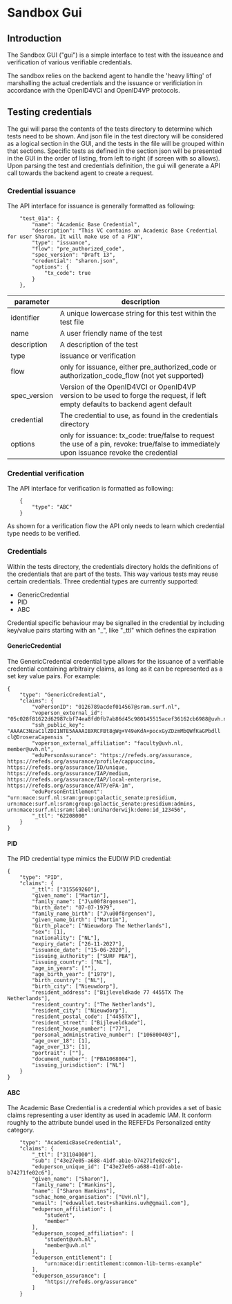 # Sandbox Gui

## Introduction
The Sandbox GUI ("gui") is a simple interface to test with the issueance and verification of various verifiable credentials. 

The sandbox relies on the backend agent to handle the 'heavy lifting' of marshalling the actual credentials and the issuance or verificiation in accordance with the OpenID4VCI and OpenID4VP protocols.

## Testing credentials
The gui will parse the contents of the tests directory to determine which tests need to be shown. And json file in the test directory will be considered as a logical section in the GUI, and the tests in the file will be grouped within that sections. 
Specific tests as defined in the section json will be presented in the GUI in the order of listing, from left to right (if screen with so allows).
Upon parsing the test and credentials definition, the gui will generate a API call towards the backend agent to create a request.

### Credential issuance
The API interface for issuance is generally formatted as following:
```
    "test_01a": {
        "name": "Academic Base Credential",
        "description": "This VC contains an Academic Base Credential for user Sharon. It will make use of a PIN",
        "type": "issuance",
        "flow": "pre_authorized_code",
        "spec_version": "Draft 13",
        "credential": "sharon.json",
        "options": {
            "tx_code": true
        }
    },
```

| parameter | description |
|-----|-----|
| identifier | A unique lowercase string for this test within the test file |
| name | A user friendly name of the test |
| description | A description of the test |
| type | issuance or verification |
| flow | only for issuance, either pre_authorized_code or authorization_code_flow (not yet supported) |
| spec_version | Version of the OpenID4VCI or OpenID4VP version to be used to forge the request, if left empty defaults to backend agent default |
| credential | The credential to use, as found in the credentials directory  |
| options | only for issuance: tx_code: true/false to request the use of a pin, revoke: true/false to immediately upon issuance revoke the credential |

### Credential verification
The API interface for verification is formatted as following:

```
    {
        "type": "ABC"
    }
```
As shown for a verification flow the API only needs to learn which credential type needs to be verified.

### Credentials
Within the tests directory, the credentials directory holds the definitions of the credentials that are part of the tests. This way various tests may reuse certain credentials.
Three credential types are currently supported:
* GenericCredential
* PID
* ABC

Credential specific behaviour may be signalled in the credential by including key/value pairs starting with an "_", like "_ttl" which defines the expiration 

#### GenericCredential
The GenericCredential credential type allows for the issuance of a verifiable credential containing arbitrairy claims, as long as it can be represented as a set key value pairs. For example:
```
{
    "type": "GenericCredential",
    "claims": {
        "voPersonID": "0126789acdef014567@sram.surf.nl",
        "voperson_external_id": "05c028f81622d62987cbf74ea8fd0fb7ab86d45c980145515acef36162cb6988@uvh.nl",
        "ssh_public_key": "AAAAC3NzaC1lZDI1NTE5AAAAIBXRCFBt8gWg+V49eKdA+pocxGyZDzmMbQWfKaGPbdll cl@DroseraCapensis ",
        "voperson_external_affiliation": "faculty@uvh.nl, member@uvh.nl",
        "eduPersonAssurance": "https://refeds.org/assurance, https://refeds.org/assurance/profile/cappuccino, https://refeds.org/assurance/ID/unique, https://refeds.org/assurance/IAP/medium, https://refeds.org/assurance/IAP/local-enterprise, https://refeds.org/assurance/ATP/ePA-1m",
        "eduPersonEntitlement": "urn:mace:surf.nl:sram:group:galactic_senate:presidium, urn:mace:surf.nl:sram:group:galactic_senate:presidium:admins, urn:mace:surf.nl:sram:label:uniharderwijk:demo:id_123456",
        "_ttl": "62208000"
    }
}
```

#### PID
The PID credential type mimics the EUDIW PID credential:

```
{
    "type": "PID",
    "claims": {
        "_ttl": ["315569260"],
        "given_name": ["Martin"],
        "family_name": ["J\u00f8rgensen"],
        "birth_date": "07-07-1979",
        "family_name_birth": ["J\u00f8rgensen"],
        "given_name_birth": ["Martin"],
        "birth_place": ["Nieuwdorp The Netherlands"],
        "sex": [1],
        "nationality": ["NL"],
        "expiry_date": ["26-11-2027"],
        "issuance_date": ["15-06-2020"],
        "issuing_authority": ["SURF PBA"],
        "issuing_country": ["NL"],
        "age_in_years": [""],
        "age_birth_year": ["1979"],
        "birth_country": ["NL"],
        "birth_city": ["Nieuwdorp"],
        "resident_address": ["Bijleveldkade 77 4455TX The Netherlands"],
        "resident_country": ["The Netherlands"],
        "resident_city": ["Nieuwdorp"],
        "resident_postal_code": ["4455TX"],
        "resident_street": ["Bijleveldkade"],
        "resident_house_number": ["77"],
        "personal_administrative_number": ["106800403"],
        "age_over_18": [1],
        "age_over_13": [1],
        "portrait": [""],
        "document_number": ["PBA1068004"],
        "issuing_jurisdiction": ["NL"]
    }
}
```

#### ABC
The Academic Base Credential is a credential which provides a set of basic claims representing a user identity as used in academic IAM. It conform roughly to the attribute bundel used in the REFEFDs Personalized entity category.

```
    "type": "AcademicBaseCredential",
    "claims": {
        "_ttl": ["31104000"],
        "sub": ["43e27e05-a688-41df-ab1e-b74271fe02c6"],
        "eduperson_unique_id": ["43e27e05-a688-41df-ab1e-b74271fe02c6"],
        "given_name": ["Sharon"],
        "family_name": ["Hankins"],
        "name": ["Sharon Hankins"],
        "schac_home_organisation": ["UvH.nl"],
        "email": ["eduwallet.test+shankins.uvh@gmail.com"],
        "eduperson_affiliation": [
            "student",
            "member"
        ],
        "eduperson_scoped_affiliation": [
            "student@uvh.nl",
            "member@uvh.nl"
        ],
        "eduperson_entitlement": [
            "urn:mace:dir:entitlement:common-lib-terms-example"
        ],
        "eduperson_assurance": [
            "https://refeds.org/assurance"
        ]
    }
```

